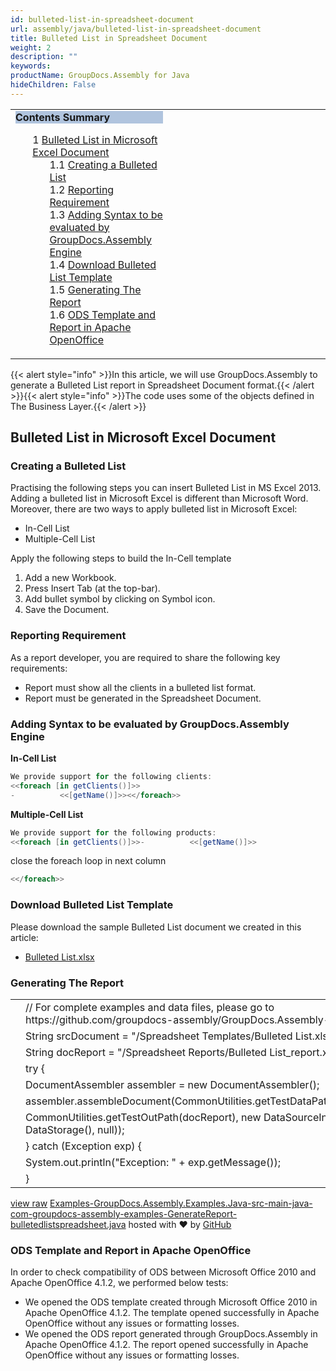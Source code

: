 ```yaml
---
id: bulleted-list-in-spreadsheet-document
url: assembly/java/bulleted-list-in-spreadsheet-document
title: Bulleted List in Spreadsheet Document
weight: 2
description: ""
keywords: 
productName: GroupDocs.Assembly for Java
hideChildren: False
---
```

<table class="sectionMacro" border="0" cellpadding="5" cellspacing="0" width="100%"><tbody><tr><td valign="top" width="50%"><div class="panel" style="border-top-width: 1px; border-right-width: 1px; border-bottom-width: 1px; border-left-width: 1px;"><div class="panelHeader" style="border-bottom-width: 1px; background-color: rgb(176, 196, 222);"><b>Contents Summary</b></div><div class="panelContent"><style type="text/css">div.rbtoc1590607144504 { padding-top: 0px; padding-right: 0px; padding-bottom: 0px; padding-left: 0px; }div.rbtoc1590607144504 ul { list-style-type: none; list-style-image: none; margin-left: 0px; }div.rbtoc1590607144504 li { margin-left: 0px; padding-left: 0px; }</style><div class="toc rbtoc1590607144504"><ul class="toc-indentation"><li><span class="TOCOutline">1</span> <a href="#BulletedListinSpreadsheetDocument-BulletedListinMicrosoftExcelDocument">Bulleted List in Microsoft Excel Document</a><ul class="toc-indentation"><li><span class="TOCOutline">1.1</span> <a href="#BulletedListinSpreadsheetDocument-CreatingaBulletedList">Creating a Bulleted List</a></li><li><span class="TOCOutline">1.2</span> <a href="#BulletedListinSpreadsheetDocument-ReportingRequirement">Reporting Requirement</a></li><li><span class="TOCOutline">1.3</span> <a href="#BulletedListinSpreadsheetDocument-AddingSyntaxtobeevaluatedbyGroupDocs.AssemblyEngine">Adding Syntax to be evaluated by GroupDocs.Assembly Engine</a></li><li><span class="TOCOutline">1.4</span> <a href="#BulletedListinSpreadsheetDocument-DownloadBulletedListTemplate">Download Bulleted List Template</a></li><li><span class="TOCOutline">1.5</span> <a href="#BulletedListinSpreadsheetDocument-GeneratingTheReport">Generating The Report</a></li><li><span class="TOCOutline">1.6</span> <a href="#BulletedListinSpreadsheetDocument-ODSTemplateandReportinApacheOpenOffice">ODS Template and Report in Apache OpenOffice</a></li></ul></li></ul></div></div></div></td><td valign="top" width="15%">&nbsp;</td><td valign="top" width="35%">&nbsp;</td></tr></tbody></table>

{{< alert style="info" >}}In this article, we will use GroupDocs.Assembly to generate a Bulleted List report in Spreadsheet Document format.{{< /alert >}}{{< alert style="info" >}}The code uses some of the objects defined in The Business Layer.{{< /alert >}}

## Bulleted List in Microsoft Excel Document

### Creating a Bulleted List

Practising the following steps you can insert Bulleted List in MS Excel 2013.  
Adding a bulleted list in Microsoft Excel is different than Microsoft Word. Moreover, there are two ways to apply bulleted list in Microsoft Excel:

*   In-Cell List
*   Multiple-Cell List

Apply the following steps to build the In-Cell template

1.  Add a new Workbook.
2.  Press Insert Tab (at the top-bar).
3.  Add bullet symbol by clicking on Symbol icon.
4.  Save the Document.

### Reporting Requirement

As a report developer, you are required to share the following key requirements:

*   Report must show all the clients in a bulleted list format.
*   Report must be generated in the Spreadsheet Document.

### Adding Syntax to be evaluated by GroupDocs.Assembly Engine

**In-Cell List**

```csharp
We provide support for the following clients:
<<foreach [in getClients()]>>
-          <<[getName()]>><</foreach>>

```

**Multiple-Cell List**

```csharp
We provide support for the following products:
<<foreach [in getClients()]>>-          <<[getName()]>>

```

close the foreach loop in next column

```csharp
<</foreach>>

```

### Download Bulleted List Template

Please download the sample Bulleted List document we created in this article:

*   [Bulleted List.xlsx](https://github.com/groupdocs-assembly/GroupDocs.Assembly-for-Java/blob/master/Examples/GroupDocs.Assembly.Examples.Java/Data/Storage/Spreadsheet%20Templates/Bulleted%20List.xlsx?raw=true)

### Generating The Report

<table class="highlight tab-size js-file-line-container" data-tab-size="8" data-paste-markdown-skip=""><tbody><tr><td id="file-examples-groupdocs-assembly-examples-java-src-main-java-com-groupdocs-assembly-examples-generatereport-bulletedlistspreadsheet-java-L1" class="blob-num js-line-number" data-line-number="1"></td><td id="file-examples-groupdocs-assembly-examples-java-src-main-java-com-groupdocs-assembly-examples-generatereport-bulletedlistspreadsheet-java-LC1" class="blob-code blob-code-inner js-file-line"><span class="pl-c"><span class="pl-c">//</span> For complete examples and data files, please go to https://github.com/groupdocs-assembly/GroupDocs.Assembly-for-Java</span></td></tr><tr><td id="file-examples-groupdocs-assembly-examples-java-src-main-java-com-groupdocs-assembly-examples-generatereport-bulletedlistspreadsheet-java-L2" class="blob-num js-line-number" data-line-number="2"></td><td id="file-examples-groupdocs-assembly-examples-java-src-main-java-com-groupdocs-assembly-examples-generatereport-bulletedlistspreadsheet-java-LC2" class="blob-code blob-code-inner js-file-line"><span class="pl-smi">String</span> srcDocument <span class="pl-k">=</span> <span class="pl-s"><span class="pl-pds">"</span>/Spreadsheet Templates/Bulleted List.xlsx<span class="pl-pds">"</span></span>;</td></tr><tr><td id="file-examples-groupdocs-assembly-examples-java-src-main-java-com-groupdocs-assembly-examples-generatereport-bulletedlistspreadsheet-java-L3" class="blob-num js-line-number" data-line-number="3"></td><td id="file-examples-groupdocs-assembly-examples-java-src-main-java-com-groupdocs-assembly-examples-generatereport-bulletedlistspreadsheet-java-LC3" class="blob-code blob-code-inner js-file-line"><span class="pl-smi">String</span> docReport <span class="pl-k">=</span> <span class="pl-s"><span class="pl-pds">"</span>/Spreadsheet Reports/Bulleted List_report.xlsx<span class="pl-pds">"</span></span>;</td></tr><tr><td id="file-examples-groupdocs-assembly-examples-java-src-main-java-com-groupdocs-assembly-examples-generatereport-bulletedlistspreadsheet-java-L4" class="blob-num js-line-number" data-line-number="4"></td><td id="file-examples-groupdocs-assembly-examples-java-src-main-java-com-groupdocs-assembly-examples-generatereport-bulletedlistspreadsheet-java-LC4" class="blob-code blob-code-inner js-file-line"><span class="pl-k">try</span> {</td></tr><tr><td id="file-examples-groupdocs-assembly-examples-java-src-main-java-com-groupdocs-assembly-examples-generatereport-bulletedlistspreadsheet-java-L5" class="blob-num js-line-number" data-line-number="5"></td><td id="file-examples-groupdocs-assembly-examples-java-src-main-java-com-groupdocs-assembly-examples-generatereport-bulletedlistspreadsheet-java-LC5" class="blob-code blob-code-inner js-file-line"><span class="pl-smi">DocumentAssembler</span> assembler <span class="pl-k">=</span> <span class="pl-k">new</span> <span class="pl-smi">DocumentAssembler</span>();</td></tr><tr><td id="file-examples-groupdocs-assembly-examples-java-src-main-java-com-groupdocs-assembly-examples-generatereport-bulletedlistspreadsheet-java-L6" class="blob-num js-line-number" data-line-number="6"></td><td id="file-examples-groupdocs-assembly-examples-java-src-main-java-com-groupdocs-assembly-examples-generatereport-bulletedlistspreadsheet-java-LC6" class="blob-code blob-code-inner js-file-line">assembler<span class="pl-k">.</span>assembleDocument(<span class="pl-smi">CommonUtilities</span><span class="pl-k">.</span>getTestDataPath(srcDocument),</td></tr><tr><td id="file-examples-groupdocs-assembly-examples-java-src-main-java-com-groupdocs-assembly-examples-generatereport-bulletedlistspreadsheet-java-L7" class="blob-num js-line-number" data-line-number="7"></td><td id="file-examples-groupdocs-assembly-examples-java-src-main-java-com-groupdocs-assembly-examples-generatereport-bulletedlistspreadsheet-java-LC7" class="blob-code blob-code-inner js-file-line"><span class="pl-smi">CommonUtilities</span><span class="pl-k">.</span>getTestOutPath(docReport), <span class="pl-k">new</span> <span class="pl-smi">DataSourceInfo</span>(<span class="pl-k">new</span> <span class="pl-smi">DataStorage</span>(), <span class="pl-c1">null</span>));</td></tr><tr><td id="file-examples-groupdocs-assembly-examples-java-src-main-java-com-groupdocs-assembly-examples-generatereport-bulletedlistspreadsheet-java-L8" class="blob-num js-line-number" data-line-number="8"></td><td id="file-examples-groupdocs-assembly-examples-java-src-main-java-com-groupdocs-assembly-examples-generatereport-bulletedlistspreadsheet-java-LC8" class="blob-code blob-code-inner js-file-line">} <span class="pl-k">catch</span> (<span class="pl-smi">Exception</span> exp) {</td></tr><tr><td id="file-examples-groupdocs-assembly-examples-java-src-main-java-com-groupdocs-assembly-examples-generatereport-bulletedlistspreadsheet-java-L9" class="blob-num js-line-number" data-line-number="9"></td><td id="file-examples-groupdocs-assembly-examples-java-src-main-java-com-groupdocs-assembly-examples-generatereport-bulletedlistspreadsheet-java-LC9" class="blob-code blob-code-inner js-file-line"><span class="pl-smi">System</span><span class="pl-k">.</span>out<span class="pl-k">.</span>println(<span class="pl-s"><span class="pl-pds">"</span>Exception: <span class="pl-pds">"</span></span> <span class="pl-k">+</span> exp<span class="pl-k">.</span>getMessage());</td></tr><tr><td id="file-examples-groupdocs-assembly-examples-java-src-main-java-com-groupdocs-assembly-examples-generatereport-bulletedlistspreadsheet-java-L10" class="blob-num js-line-number" data-line-number="10"></td><td id="file-examples-groupdocs-assembly-examples-java-src-main-java-com-groupdocs-assembly-examples-generatereport-bulletedlistspreadsheet-java-LC10" class="blob-code blob-code-inner js-file-line">}</td></tr></tbody></table>

[view raw](https://gist.github.com/GroupDocsGists/3c2c2bfddda742a41fb86345a768415e/raw/e28446ec30fc3db2eecefcbfb59a354b1789d62e/Examples-GroupDocs.Assembly.Examples.Java-src-main-java-com-groupdocs-assembly-examples-GenerateReport-bulletedlistspreadsheet.java) [Examples-GroupDocs.Assembly.Examples.Java-src-main-java-com-groupdocs-assembly-examples-GenerateReport-bulletedlistspreadsheet.java](https://gist.github.com/GroupDocsGists/3c2c2bfddda742a41fb86345a768415e#file-examples-groupdocs-assembly-examples-java-src-main-java-com-groupdocs-assembly-examples-generatereport-bulletedlistspreadsheet-java) hosted with ❤ by [GitHub](https://github.com)

### ODS Template and Report in Apache OpenOffice

In order to check compatibility of ODS between Microsoft Office 2010 and Apache OpenOffice 4.1.2, we performed below tests:

*   We opened the ODS template created through Microsoft Office 2010 in Apache OpenOffice 4.1.2. The template opened successfully in Apache OpenOffice without any issues or formatting losses.
*   We opened the ODS report generated through GroupDocs.Assembly in Apache OpenOffice 4.1.2. The report opened successfully in Apache OpenOffice without any issues or formatting losses.
